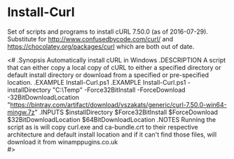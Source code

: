# Install-Curl
Set of scripts and programs to install cURL 7.50.0 (as of 2016-07-29). Substitute for http://www.confusedbycode.com/curl/ and https://chocolatey.org/packages/curl which are both out of date.

<#
.Synopsis
   Automatically install cURL in Windows
.DESCRIPTION
   A script that can either copy a local copy of cURL to either a specified directory or default install directory or download from a specified or pre-specified location. 
.EXAMPLE
   Install-Curl.ps1
.EXAMPLE
   Install-Curl.ps1 -installDirectory "C:\Temp" -Force32BitInstall -ForceDownload -32BitDownloadLocation "https://bintray.com/artifact/download/vszakats/generic/curl-7.50.0-win64-mingw.7z"
.INPUTS
   $installDirectory
   $Force32BitInstall
   $ForceDownload
   $32BitDownloadLocation
   $64BitDownloadLocation
.NOTES
   Running the script as is will copy curl.exe and ca-bundle.crt to their respective architecture and default install location and if it can't find those files, will download it from winamppugins.co.uk   
#>
